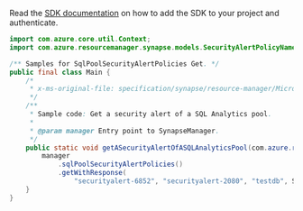 Read the [SDK documentation](https://github.com/Azure/azure-sdk-for-java/blob/azure-resourcemanager-synapse_1.0.0-beta.4/sdk/synapse/azure-resourcemanager-synapse/README.md) on how to add the SDK to your project and authenticate.

```java
import com.azure.core.util.Context;
import com.azure.resourcemanager.synapse.models.SecurityAlertPolicyName;

/** Samples for SqlPoolSecurityAlertPolicies Get. */
public final class Main {
    /*
     * x-ms-original-file: specification/synapse/resource-manager/Microsoft.Synapse/stable/2021-06-01/examples/GetSqlPoolSecurityAlert.json
     */
    /**
     * Sample code: Get a security alert of a SQL Analytics pool.
     *
     * @param manager Entry point to SynapseManager.
     */
    public static void getASecurityAlertOfASQLAnalyticsPool(com.azure.resourcemanager.synapse.SynapseManager manager) {
        manager
            .sqlPoolSecurityAlertPolicies()
            .getWithResponse(
                "securityalert-6852", "securityalert-2080", "testdb", SecurityAlertPolicyName.DEFAULT, Context.NONE);
    }
}
```
